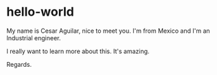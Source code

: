 # hello-world

My name is Cesar Aguilar, nice to meet you.
I'm from Mexico and I'm an Industrial engineer.

I really want to learn more about this. It's amazing.

Regards.